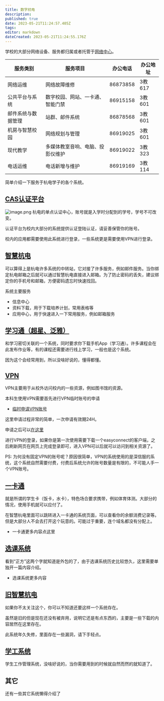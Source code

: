 ```yaml
---
title: 数字杭电
description: 
published: true
date: 2023-05-21T11:24:57.405Z
tags: 
editor: markdown
dateCreated: 2023-05-21T11:24:55.176Z
---
```


学校的大部分网络设备、服务都归属或者托管于[网络中心](http://nic.hdu.edu.cn)。

| **服务类别**  | **服务项目**         | **办公电话** | **办公地址** |
|-----------|------------------|----------|----------|
| 网络运维      | 网络故障维修           | 86873858 | 3教617    |
| 公共平台与系统   | 数字校园、网站、一卡通、智能门禁 | 86915158 | 3教601    |
| 邮件系统与数据管理 | 站群、邮件系统          | 86878568 | 3教601    |
| 机房与智慧校园   | 网络规划与管理          | 86919025 | 3教601    |
| 现代教学      | 多媒体教室音响、电脑、投影仪维护 | 86919022 | 3教323    |
| 电话运维      | 电话新增与维护          | 86919169 | 3教114    |

简单介绍一下服务于杭电学子的各个系统。

## [CAS认证平台](https://cas.hdu.edu.cn/)

![image.png](https://cdn.nlark.com/yuque/0/2021/png/2596791/1623313109644-05c06b34-7705-4e4a-a2ad-2fa95ccb3817.png#height=433&id=ufdef61cc&originHeight=433&originWidth=497&originalType=binary&ratio=1&size=308463&status=done&style=none&width=497)
杭电的单点认证中心，账号就是入学时分配到的学号，学号不可改变。

认证平台为校内大部分的系统提供认证登陆认证，请妥善保管你的账号。

校内的应用都需要使用此系统进行登录，一些系统更是需要使用VPN进行登录。

## [智慧杭电](https://i.hdu.edu.cn/)

可以算得上是杭电许多系统的中转站，它对接了许多服务，例如邮件服务。当你绑定杭电邮箱之后就可以通过智慧杭电直接进入邮箱。为了防止密码的丢失，建议绑定你的手机号和邮箱，方便密码遗忘时快速找回。

系统主要服务

- 信息中心
- 资料下载，用于下载培养计划，常用表格等
- 应用中心，用于快速进入一下常用服务，例如邮箱服务

## [学习通（超星、泛雅）](http://elearning.hdu.edu.cn/)

和学习密切关联的一个系统，同时要求你下载手机App（学习通）。许多课程会在此发布作业等，有的课程还需要进行线上学习，一般也是这个系统。

因为这个会经常用到，所以没啥好说的，懂得都懂。

## [VPN](https://vpn.hdu.edu.cn/)

VPN主要用于从校外访问校内的一些资源，例如图书馆的资源。

本科生使用VPN需要首先进行VPN临时账号的申请

- [临时申请VPN账号](http://pwd.hdu.edu.cn/vpn.aspx)

这里申请过程非常的简单，一次申请有效期24H。

申请之后可以[在这里](https://vpn.hdu.edu.cn)

进行VPN的登录，如果你是第一次使用需要下载一个easyconnect的客户端，之后刷新网页在网页上完成登录即可，进入VPN可以后就可以访问到相关资源了。

PS: 为何没有固定VPN的账号呢？原因很简单，VPN的系统使用的是深信服的系统，这个系统自然需要付费，付费后系统允许的账号数量是有限的，不可能人手一个VPN账号。

## [一卡通](http://210.32.32.16:8091/easytong_portal/?)

就是所谓的学生卡（饭卡，水卡），特色场合要求携带，例如体育体测。大部分的情况，使用手机就可以应付了。

在智慧杭电里面可以跳转进入一卡通的系统页面，可以查看你的余额消费记录等。但是大部分人不会去打开这个玩意的。可能过于重要，连个域名都没有分配上。

- 一卡通更多内容点这里

## [选课系统](http://jxgl.hdu.edu.cn/)

看到“正方”这两个字就知道是外包的了，由于选课系统历史比较悠久，这里需要单独开一篇内容介绍。

- 选课系统更多内容

## [旧智慧杭电](http://once.hdu.edu.cn)

如果你不太关注这个，你可以不知道还要这样一个系统存在。

虽然是旧的但是现在还没有被弃用，说明它还是有点东西的，主要是一些下载的内容居然在这里存在。

此系统年久失修，里面存在一些漏洞，请下手轻点。

## [学工系统](https://xgxt.hdu.edu.cn/)

学生工作管理系统，没啥好说的，当你需要用到的时候就自然而然的就知道了。

## 其它

还有一些其它系统懒得介绍了
